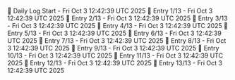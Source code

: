 📅 Daily Log Start - Fri Oct  3 12:42:39 UTC 2025
📌 Entry 1/13 - Fri Oct  3 12:42:39 UTC 2025
📌 Entry 2/13 - Fri Oct  3 12:42:39 UTC 2025
📌 Entry 3/13 - Fri Oct  3 12:42:39 UTC 2025
📌 Entry 4/13 - Fri Oct  3 12:42:39 UTC 2025
📌 Entry 5/13 - Fri Oct  3 12:42:39 UTC 2025
📌 Entry 6/13 - Fri Oct  3 12:42:39 UTC 2025
📌 Entry 7/13 - Fri Oct  3 12:42:39 UTC 2025
📌 Entry 8/13 - Fri Oct  3 12:42:39 UTC 2025
📌 Entry 9/13 - Fri Oct  3 12:42:39 UTC 2025
📌 Entry 10/13 - Fri Oct  3 12:42:39 UTC 2025
📌 Entry 11/13 - Fri Oct  3 12:42:39 UTC 2025
📌 Entry 12/13 - Fri Oct  3 12:42:39 UTC 2025
📌 Entry 13/13 - Fri Oct  3 12:42:39 UTC 2025
